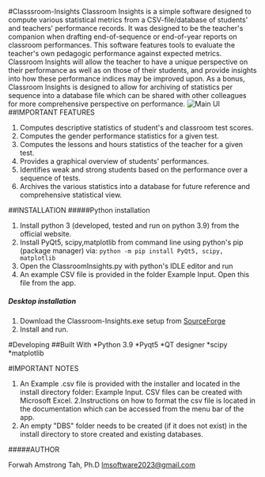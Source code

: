 #Classsroom-Insights
   Classroom Insights is a simple software designed to compute various statistical metrics from a CSV-file/database of students' and teachers' performance records. 
It was designed to be the teacher's companion when drafting end-of-sequence or end-of-year reports on classroom performances. This software features
tools to evaluate the teacher's own pedagogic performance against expected metrics. Classroom Insights will allow the teacher to have a unique
 perspective on their performance as well as on those of their students, and provide insights into how these performance indices may be improved upon.
As a bonus, Classroom Insights is designed to allow for archiving of statistics per sequence into a database file which can be shared with other 
colleagues for  more comprehensive perspective on performance.
![Main UI](https://a.fsdn.com/con/app/proj/classsroom-insights/screenshots/CI_ScoreUI%20.png/max/max/1)
##IMPORTANT FEATURES
1. Computes descriptive statistics of student's and classroom test scores.
2. Computes the gender performance statistics for a given test.
3. Computes the lessons and hours statistics of the teacher for a given test.
4. Provides a graphical overview of students' performances.
5. Identifies weak and strong students based on the performance over a sequence of tests.
6. Archives the various statistics into a database for future reference and comprehensive statistical view.

##INSTALLATION
#####Python installation
1. Install python 3 (developed, tested and run on python 3.9) from the official website.
2. Install PyQt5, scipy,matplotlib  from command line using python's pip (package manager) via:
            `python -m pip install PyQt5, scipy, matplotlib `
3. Open the ClassroomInsights.py with python's IDLE editor and run
4. An example CSV file is provided in the folder Example Input. Open this file from the app.
##### Desktop installation
1. Download the Classroom-Insights.exe setup from [SourceForge](https://sourceforge.net/projects/classsroom-insights/)
2. Install and run.

#Developing
##Built With
*Python 3.9
*Pyqt5
*QT designer
*scipy
*matplotlib

#IMPORTANT NOTES
1. An Example .csv file is provided with the installer and located in the install directory folder: Example Input. 
CSV files can be created with Microsoft Excel.
2.Instructions on how to format the csv  file is located in the documentation which can be accessed from the menu bar of the app.
3. An empty "DBS" folder needs to be created (if it does not exist) in the install directory to store created and existing databases.

#####AUTHOR

Forwah Amstrong Tah, Ph.D <lmsoftware2023@gmail.com>

